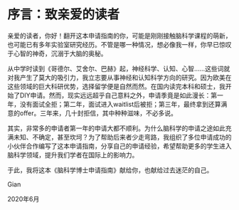 # **序言：致亲爱的读者**

亲爱的读者，你好！翻开这本申请指南的你，可能是刚刚接触脑科学课程的萌新，也可能已有多年实验室研究经历。不管是哪一种情况，想必像我一样，你早已惊叹于心智的神奇，沉溺于大脑的奥秘。

从中学时读到《哥德尔、艾舍尔、巴赫》起，神经科学、认知、心智……这些词就对我产生了莫大的吸引力，我立志要从事神经和认知科学方向的研究。因为欧美在这些领域的巨大科研优势，选择留学便是自然而然。在国内读完本科和硕士，我开始了DIY申请。然而，现实远远超乎自己意料之外，申请季竟是如此漫长：第一年，没有面试全拒；第二年，面试进入waitlist后被拒；第三年，最终拿到还算满意的offer。三年来，几十封拒信，其中种种滋味，不必多说。

其实，非常多的申请者第一年的申请大都不顺利。为什么脑科学的申请之途如此充满未知、不确定，甚至坎坷？为了帮助后来者少走弯路，我组织了多位申请成功的小伙伴合作编写了这本申请指南，分享自己的申请经验，希望帮助更多的学生进入脑科学领域，提升我们学者在国际上的影响力。

于此，我将这本《脑科学博士申请指南》献给你，也献给过去迷茫的自己。

Gian

2020年6月
